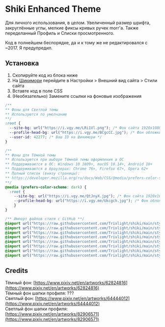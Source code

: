# Shiki Enhanced Theme
Для личного использования, в целом.
Увеличенный размер шрифта, закруглённые углы, мелкие фиксы кривых ручек morr'a. Также переделанный Профиль и Списки просмотренного.

Код в полнейшем беспорядке, да и к тому же не редактировался с ~2017. Я предупредил.

## Установка
1. Скопируйте код из блока ниже
2. На [Шикимори](shikimori.one) перейдите в Настройки > Внешний вид сайта > Стили сайта
3. Вставте код в поле CSS
4. (Необязательно) Замените ссылки на фоновые изображения

```css
/**
** Фоны для Светлой темы
** Используются по умолчанию
**/
:root {
  --site-bg: url("https://i.vgy.me/LRi1Vl.png"); /* Фон сайта 1920x1080 */
  --profile-head-bg: url("https://i.vgy.me/BCgcCC.jpg"); /* Фон обложки профиля 1200x250 */
  --user-id: 42277; /* Ваш ID на Шикимори */
}

/**
** Фоны для Тёмной темы
** Используются при выборе Тёмной темы оформления в ОС
** Поддерживаются в ОС: Windows 10 1809+, macOS 10.14+, Android 10+
** Поддерживаются в браузерах: Chrome 76+, Firefox 67+, Opera 62+
** Полный список (внизу страницы):
** https://developer.mozilla.org/ru/docs/Web/CSS/@media/prefers-color-scheme
**/
@media (prefers-color-scheme: dark) {
  :root {
  	--site-bg: url("https://i.vgy.me/QtJnyX.jpg"); /* Фон сайта 1920x1080 */
  	--profile-head-bg: url("https://i.vgy.me/Ukcgch.jpg"); /* Фон обложки профиля 1200x250 */
	}
}

/** Импорт файлов стиля с GitHub **/
@import url("https://raw.githubusercontent.com/Trixlight/shiki/main/style/colors.css");
@import url("https://raw.githubusercontent.com/Trixlight/shiki/main/style/fonts.css");
@import url("https://raw.githubusercontent.com/Trixlight/shiki/main/style/main.css");
@import url("https://raw.githubusercontent.com/Trixlight/shiki/main/style/menu.css");
@import url("https://raw.githubusercontent.com/Trixlight/shiki/main/style/profile.css");
@import url("https://raw.githubusercontent.com/Trixlight/shiki/main/style/profile-history.css");
@import url("https://raw.githubusercontent.com/Trixlight/shiki/main/style/profile-graphs.css");
@import url("https://raw.githubusercontent.com/Trixlight/shiki/main/style/profile-lists.css");
```
## Credits
Тёмный фон: [https://www.pixiv.net/en/artworks/62824816](https://www.pixiv.net/en/artworks/62824816)   
Тёмный фон шапки профиля: ???   
Светлый фон: [https://www.pixiv.net/en/artworks/64444012](https://www.pixiv.net/en/artworks/64444012)  
Светлый фон шапки профиля: [https://www.pixiv.net/en/artworks/82906571](https://www.pixiv.net/en/artworks/82906571)
